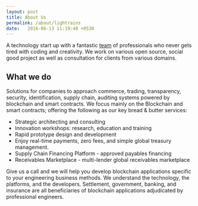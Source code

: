 ```yaml
---
layout: post
title: About Us
permalink: /about/lightrains
date:   2016-06-13 11:19:48 +0530
---
```


A technology start up with a fantastic [team](/about/team) of professionals who never gets tired with coding and creativity. We work on various open source, social good project as well as consultation for clients from various domains.

## What we do
Solutions for companies to approach commerce, trading, transparency, security, identification, supply chain, auditing systems powered by blockchain and smart contracts. We focus mainly on the Blockchain and smart contracts; offering the following as our key bread & butter services:

* Strategic architecting and consulting
* Innovation workshops: research, education and training
* Rapid prototype design and development
* Enjoy real-time payments, zero fees, and simple global treasury management.
* Supply Chain Financing Platform - approved payables financing
* Receivables Marketplace - multi-lender global receivables marketplace


Give us a call and we will help you develop blockchain applications specific to your engineering business methods.  We understand the technology, the platforms, and the developers. Settlement, government, banking, and insurance are all beneficiaries of blockchain applications adjudicated by professional engineers.
